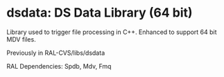 # dsdata: DS Data Library (64 bit)

Library used to trigger file processing in C++. Enhanced to support 64 bit MDV files.

Previously in RAL-CVS/libs/dsdata

RAL Dependencies: Spdb, Mdv, Fmq